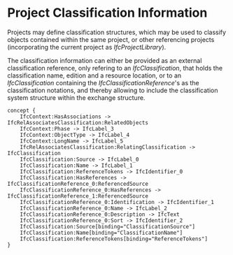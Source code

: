 Project Classification Information
==================================

Projects may define classification structures, which may be used to classify objects contained within the same project, or other referencing projects (incorporating the current project as _IfcProjectLibrary_).

The classification information can either be provided as an external classification reference, only refering to an _IfcClassification_, that holds the classification name, edition and a resource location, or to an _IfcClassification_ containing the _IfcClassificationReference_'s as the classification notations, and thereby allowing to include the classification system structure within the exchange structure.

```
concept {
    IfcContext:HasAssociations -> IfcRelAssociatesClassification:RelatedObjects
    IfcContext:Phase -> IfcLabel_3
    IfcContext:ObjectType -> IfcLabel_4
    IfcContext:LongName -> IfcLabel_5
    IfcRelAssociatesClassification:RelatingClassification -> IfcClassification
    IfcClassification:Source -> IfcLabel_0
    IfcClassification:Name -> IfcLabel_1
    IfcClassification:ReferenceTokens -> IfcIdentifier_0
    IfcClassification:HasReferences -> IfcClassificationReference_0:ReferencedSource
    IfcClassificationReference_0:HasReferences -> IfcClassificationReference_1:ReferencedSource
    IfcClassificationReference_0:Identification -> IfcIdentifier_1
    IfcClassificationReference_0:Name -> IfcLabel_2
    IfcClassificationReference_0:Description -> IfcText
    IfcClassificationReference_0:Sort -> IfcIdentifier_2
    IfcClassification:Source[binding="ClassificationSource"]
    IfcClassification:Name[binding="ClassificationName"]
    IfcClassification:ReferenceTokens[binding="ReferenceTokens"]
}
```
